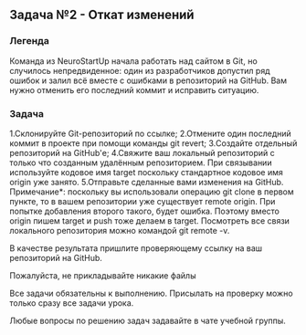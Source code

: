 ## Задача №2 - Откат изменений

### Легенда

Команда из NeuroStartUp начала работать над сайтом в Git, но случилось непредвиденное: один из разработчиков допустил ряд ошибок и залил всё вместе с ошибками в репозиторий на GitHub. Вам нужно отменить его последний коммит и исправить ситуацию.

### Задача

1.Склонируйте Git-репозиторий по ссылке;
2.Отмените один последний коммит в проекте при помощи команды git revert;
3.Создайте отдельный репозиторий на GitHub'е;
4.Свяжите ваш локальный репозиторий с только что созданным удалённым репозиторием. При связывании используйте кодовое имя target поскольку стандартное кодовое имя origin уже занято.
5.Отправьте сделанные вами изменения на GitHub.
Примечание*: поскольку вы использовали операцию git clone в первом пункте, то в вашем репозитории уже существует remote origin. При попытке добавления второго такого, будет ошибка. Поэтому вместо origin пишем target и push тоже делаем в target. Посмотреть все связи локального репозитория можно командой git remote -v.

В качестве результата пришлите проверяющему ссылку на ваш репозиторий на GitHub.

Пожалуйста, не прикладывайте никакие файлы

Все задачи обязательны к выполнению. Присылать на проверку можно только сразу все задачи урока.

Любые вопросы по решению задач задавайте в чате учебной группы.
